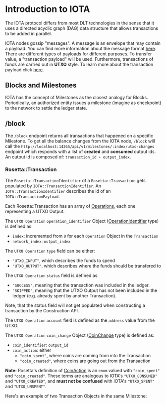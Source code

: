 # Introduction to IOTA

The IOTA protocol differs from most DLT technologies in the sense that it uses a directed acyclic graph (DAG) data structure that allows transactions to be added in parallel.

IOTA nodes gossip "messages". A message is an envelope that may contain a payload. You can find more information about the message format [here](https://github.com/GalRogozinski/protocol-rfcs/blob/message/text/0017-message/0017-message.md). There are different types of payloads for different purposes. To transfer value, a "transaction payload" will be used.
Furthermore, transactions of funds are carried out in **UTXO** style. To learn more about the transaction payload click [here](https://github.com/luca-moser/protocol-rfcs/blob/signed-tx-payload/text/0000-transaction-payload/0000-transaction-payload.md).

## Blocks and Milestones

IOTA has the concept of Milestones as the closest analogy for Blocks. Periodically, an authorized entity issues a milestone (imagine as checkpoint) to the network to settle the ledger state.

## /block
The `/block` endpoint returns all transactions that happened on a specific Milestone.
To get all the balance changes from the IOTA node, `/block` will call the `http://localhost:14265/api/v1/milestones/:index/utxo-changes` endpoint which responds with a list of **created** and **consumed** output ids.
An output id is composed of: `transaction_id + output_index`.

### Rosetta::Transaction
The `Rosetta::TransactionIdentifier` of a `Rosetta::Transaction` gets populated by `IOTA::TransactionIdentifier`.
An `IOTA::TransactionIdentifier` describes the id of an `IOTA::TransactionPayload`.

Each Rosetta::Transaction has an array of [Operations](https://www.rosetta-api.org/docs/models/Operation.html), each one representing a UTXO Output.

The `UTXO Operation` `operation_identifier` Object ([OperationIdentifier](https://www.rosetta-api.org/docs/models/OperationIdentifier.html) type) is defined as:
* `index`: incremented from `0` for each `Operation` Object in the `Transaction`
* `network_index`: `output_index`

The `UTXO Operation` `type` field can be either:
 * `"UTXO_INPUT"`, which describes the funds to spend
 * `"UTXO_OUTPUT"`, which describes where the funds should be transfered to

The `UTXO Operation` `status` field is defined as:
* `"SUCCESS"`, meaning that the transaction was included in the ledger.
* `"SKIPPED"`, meaning that the UTXO Output has not been included in the ledger (e.g. already spent by another Transaction).

Note, that the status field will not get populated when constructing a transaction by the Construction API.

The `UTXO Operation` `account` field is defined as the `address` value from the UTXO.

The `UTXO Operation` `coin_change` Object ([CoinChange](https://www.rosetta-api.org/docs/models/CoinChange.html) type) is defined as:
* `coin_identifier`: `output_id`
* `coin_action`: either
    - `"coin_spent"`, where coins are coming from into the Transaction
    - `"coin_created"`, where coins are going out from the Transaction

**Note:** Rosetta's definition of [CoinAction](https://www.rosetta-api.org/docs/models/CoinAction.html) is an `enum` valued with `"coin_spent"` and `"coin_created"`. These terms are analogous to IOTA's `"UTXO_CONSUMED"` and `"UTXO_CREATED"`, and **must not be confused** with IOTA's `"UTXO_SPENT"` and `"UTXO_UNSPENT"`.

Here's an example of two Transaction Objects in the same Milestone:
```

```
